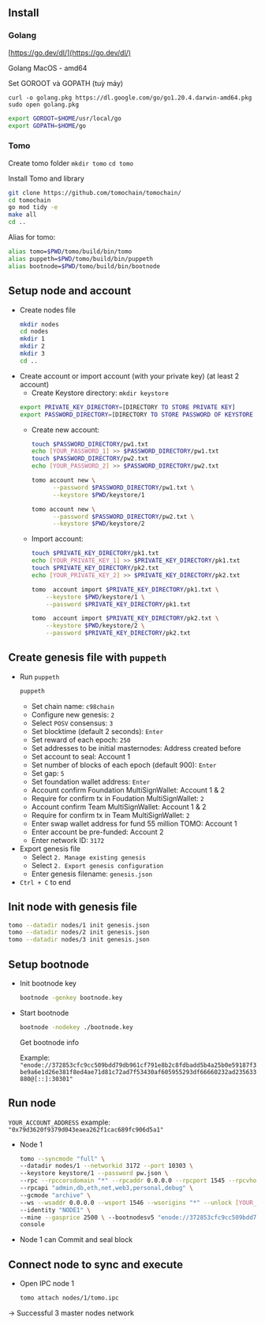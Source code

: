 ## Install

### Golang

[https://go.dev/dl/](https://go.dev/dl/)

Golang MacOS - amd64

Set GOROOT và GOPATH (tuỳ máy)

`curl -o golang.pkg https://dl.google.com/go/go1.20.4.darwin-amd64.pkg`
`sudo open golang.pkg`

```bash
export GOROOT=$HOME/usr/local/go
export GOPATH=$HOME/go
```

### Tomo

Create tomo folder
`mkdir tomo`
`cd tomo`

Install Tomo and library

```bash
git clone https://github.com/tomochain/tomochain/
cd tomochain
go mod tidy -e
make all
cd ..
```

Alias for tomo:

```bash
alias tomo=$PWD/tomo/build/bin/tomo
alias puppeth=$PWD/tomo/build/bin/puppeth
alias bootnode=$PWD/tomo/build/bin/bootnode
```

## Setup node and account

- Create nodes file
  ```bash
  mkdir nodes
  cd nodes
  mkdir 1
  mkdir 2
  mkdir 3
  cd ..
  ```
- Create account or import account (with your private key) (at least 2 account)
  - Create Keystore directory: `mkdir keystore`
  ```bash
  export PRIVATE_KEY_DIRECTORY=[DIRECTORY TO STORE PRIVATE KEY]
  export PASSWORD_DIRECTORY=[DIRECTORY TO STORE PASSWORD OF KEYSTORE FILE]
  ```
  - Create new account:
    ```bash
    touch $PASSWORD_DIRECTORY/pw1.txt
    echo [YOUR_PASSWORD_1] >> $PASSWORD_DIRECTORY/pw1.txt
    touch $PASSWORD_DIRECTORY/pw2.txt
    echo [YOUR_PASSWORD_2] >> $PASSWORD_DIRECTORY/pw2.txt
    ```
    ```bash
    tomo account new \
          --password $PASSWORD_DIRECTORY/pw1.txt \
          --keystore $PWD/keystore/1
    ```
    ```bash
    tomo account new \
          --password $PASSWORD_DIRECTORY/pw2.txt \
          --keystore $PWD/keystore/2
    ```
  - Import account:
    ```bash
    touch $PRIVATE_KEY_DIRECTORY/pk1.txt
    echo [YOUR_PRIVATE_KEY_1] >> $PRIVATE_KEY_DIRECTORY/pk1.txt
    touch $PRIVATE_KEY_DIRECTORY/pk2.txt
    echo [YOUR_PRIVATE_KEY_2] >> $PRIVATE_KEY_DIRECTORY/pk2.txt
    ```
    ```bash
    tomo  account import $PRIVATE_KEY_DIRECTORY/pk1.txt \
        --keystore $PWD/keystore/1 \
        --password $PRIVATE_KEY_DIRECTORY/pk1.txt
    ```
    ```bash
    tomo  account import $PRIVATE_KEY_DIRECTORY/pk2.txt \
        --keystore $PWD/keystore/2 \
        --password $PRIVATE_KEY_DIRECTORY/pk2.txt
    ```

## Create genesis file with `puppeth`

- Run `puppeth`
  ```bash
  puppeth
  ```
  - Set chain name: `c98chain`
  - Configure new genesis: `2`
  - Select `POSV` consensus: `3`
  - Set blocktime (default 2 seconds): `Enter`
  - Set reward of each epoch: `250`
  - Set addresses to be initial masternodes: Address created before
  - Set account to seal: Account 1
  - Set number of blocks of each epoch (default 900): `Enter`
  - Set gap: `5`
  - Set foundation wallet address: `Enter`
  - Account confirm Foundation MultiSignWallet: Account 1 & 2
  - Require for confirm tx in Foudation MultiSignWallet: `2`
  - Account confirm Team MultiSignWallet: Account 1 & 2
  - Require for confirm tx in Team MultiSignWallet: `2`
  - Enter swap wallet address for fund 55 million TOMO: Account 1
  - Enter account be pre-funded: Account 2
  - Enter network ID: `3172`
- Export genesis file
  - Select `2. Manage existing genesis`
  - Select `2. Export genesis configuration`
  - Enter genesis filename: `genesis.json`
- `Ctrl + C` to end

## Init node with genesis file

```bash
tomo --datadir nodes/1 init genesis.json
tomo --datadir nodes/2 init genesis.json
tomo --datadir nodes/3 init genesis.json
```

## Setup bootnode

- Init bootnode key
  ```bash
  bootnode -genkey bootnode.key
  ```
- Start bootnode

  ```bash
  bootnode -nodekey ./bootnode.key
  ```

  Get bootnode info

  Example: `"enode://372853cfc9cc509bdd79db961cf791e8b2c8fdbadd5b4a25b0e59187f3be9a6e1d26e381f8ed4ae71d81c72ad7f53430af605955293df66660232ad235633880@[::]:30301"`

## Run node

`YOUR_ACCOUNT_ADDRESS` example: `"0x79d3620f9379d043eaea262f1cac689fc906d5a1"`

- Node 1

  ```bash
  tomo --syncmode "full" \
  --datadir nodes/1 --networkid 3172 --port 10303 \
  --keystore keystore/1 --password pw.json \
  --rpc --rpccorsdomain "*" --rpcaddr 0.0.0.0 --rpcport 1545 --rpcvhosts "*" \
  --rpcapi "admin,db,eth,net,web3,personal,debug" \
  --gcmode "archive" \
  --ws --wsaddr 0.0.0.0 --wsport 1546 --wsorigins "*" --unlock [YOUR_ACCOUNT_ADDRESS] \
  --identity "NODE1" \
  --mine --gasprice 2500 \ --bootnodesv5 "enode://372853cfc9cc509bdd79db961cf791e8b2c8fdbadd5b4a25b0e59187f3be9a6e1d26e381f8ed4ae71d81c72ad7f53430af605955293df66660232ad235633880@[::]:30301" \
  console
  ```

- Node 1 can Commit and seal block

## Connect node to sync and execute

- Open IPC node 1
  ```bash
  tomo attach nodes/1/tomo.ipc
  ```

→ Successful 3 master nodes network
